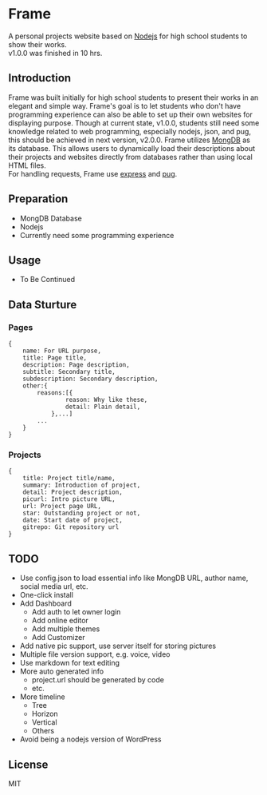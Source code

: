 # Frame
A personal projects website based on [Nodejs](https://nodejs.org) for high school students to show their works.   
v1.0.0 was finished in 10 hrs.

## Introduction
Frame was built initially for high school students to present their works in an elegant and simple way.
Frame's goal is to let students who don't have programming experience can also be able to set up their own websites for displaying purpose. Though at current state, v1.0.0, students still need some knowledge related to web programming, especially nodejs, json, and pug, this should be achieved in next version, v2.0.0.
Frame utilizes [MongDB](https://mongodb.com) as its database. This allows users to dynamically load their descriptions about their projects and websites directly from databases rather than using local HTML files.  
For handling requests, Frame use [express](http://expressjs.com/) and [pug](https://pugjs.org).  
## Preparation
- MongDB Database
- Nodejs
- Currently need some programming experience

## Usage
- To Be Continued

## Data Sturture
### Pages
    {
    	name: For URL purpose,
    	title: Page title,
    	description: Page description,
    	subtitle: Secondary title,
    	subdescription: Secondary description,
    	other:{
    		reasons:[{
    				reason: Why like these,
    				detail: Plain detail,
    			},...]
    		...
    	}
    }
### Projects
    {
    	title: Project title/name,
    	summary: Introduction of project,
    	detail: Project description,
    	picurl: Intro picture URL,
    	url: Project page URL,
    	star: Outstanding project or not,
    	date: Start date of project,
    	gitrepo: Git repository url
    }

## TODO
- Use config.json to load essential info like MongDB URL, author name, social media url, etc.
- One-click install
- Add Dashboard
	- Add auth to let owner login
	- Add online editor
	- Add multiple themes
	- Add Customizer
- Add native pic support, use server itself for storing pictures
- Multiple file version support, e.g. voice, video
- Use markdown for text editing
- More auto generated info
	- project.url should be generated by code
	- etc.
- More timeline
	- Tree
	- Horizon
	- Vertical
	- Others
- Avoid being a nodejs version of WordPress

## License
MIT
